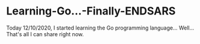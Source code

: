# Learning-Go...-Finally-ENDSARS
Today 12/10/2020, I started learning the Go programming language...
Well... That's all I can share right now.
